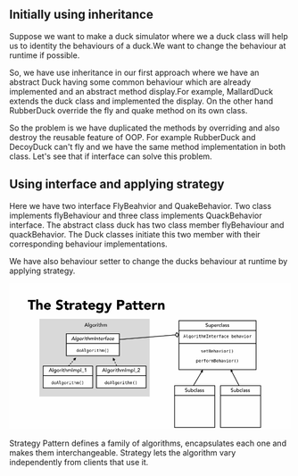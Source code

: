
## Initially using inheritance

Suppose we want to make a duck simulator where 
we a duck class will help us to identity the behaviours
of a duck.We want to change the behaviour at runtime if 
possible.

So, we have use inheritance in our first approach where 
we have an abstract Duck having some common behaviour which are already implemented and an 
abstract method display.For example, MallardDuck extends the duck class and implemented the display. 
On the other hand RubberDuck override the fly and quake method on its own class.

So the problem is we have duplicated the methods by overriding and also 
destroy the reusable feature of OOP. For example RubberDuck and DecoyDuck 
can't fly and we have the same method implementation in both class. Let's see that if  interface
can solve this problem.


## Using interface and applying strategy

Here we have two interface FlyBeahvior and QuakeBehavior. Two class implements flyBehaviour and three 
class implements QuackBehavior interface. The abstract class 
duck has two class member flyBehaviour and quackBehavior. The Duck classes initiate 
this two member with their corresponding  behaviour implementations.

We have also behaviour setter to change the ducks behaviour at runtime by applying 
strategy.

![img.png](./res/img.png)

Strategy Pattern defines a family of algorithms, 
encapsulates each one and makes them interchangeable.
Strategy lets the algorithm vary independently from 
clients that use it.